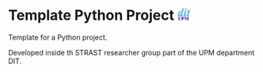 # Template Python Project <img alt="logo_dit" src="./docu/statics/logo_dit.gif" width="25"/>

Template for a Python project.

Developed inside th STRAST researcher group part of the UPM department DIT.
